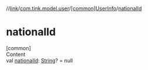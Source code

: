 //[link](../../index.md)/[com.tink.model.user](../index.md)/[[common]UserInfo](index.md)/[nationalId](national-id.md)



# nationalId  
[common]  
Content  
val [nationalId](national-id.md): [String](https://kotlinlang.org/api/latest/jvm/stdlib/kotlin/-string/index.html)? = null  



